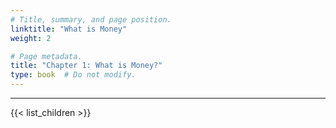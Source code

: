 ```yaml
---
# Title, summary, and page position.
linktitle: "What is Money"
weight: 2

# Page metadata.
title: "Chapter 1: What is Money?"
type: book  # Do not modify.
---
```




---


{{< list_children >}}

